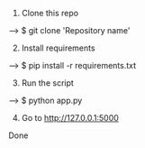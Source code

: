 1. Clone this repo

  --> $ git clone 'Repository name'

2. Install requirements

  --> $ pip install -r requirements.txt

3. Run the script

  --> $ python app.py

4. Go to http://127.0.0.1:5000

Done

